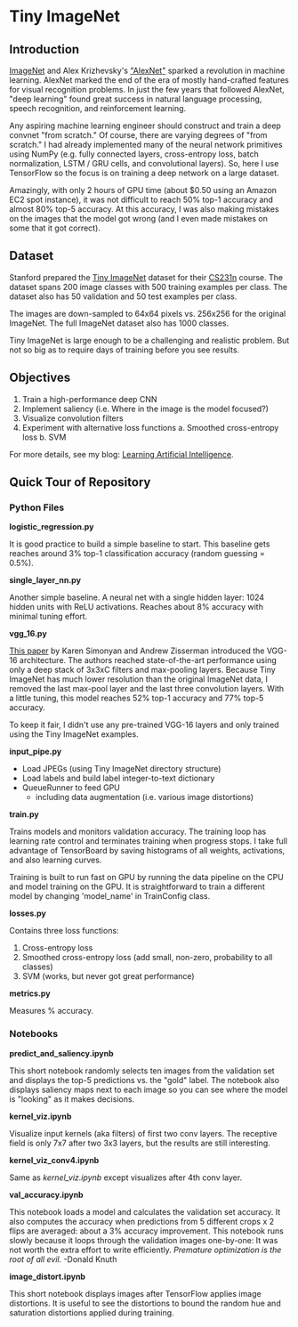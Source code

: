 # Tiny ImageNet

## Introduction

[ImageNet](http://www.image-net.org/) and Alex Krizhevsky's ["AlexNet"](https://papers.nips.cc/paper/4824-imagenet-classification-with-deep-convolutional-neural-networks) sparked a revolution in machine learning. AlexNet marked the end of the era of mostly hand-crafted features for visual recognition problems. In just the few years that followed AlexNet, "deep learning" found great success in natural language processing, speech recognition, and reinforcement learning.

Any aspiring machine learning engineer should construct and train a deep convnet "from scratch."  Of course, there are varying degrees of "from scratch." I had already implemented many of the neural network primitives using NumPy (e.g. fully connected layers, cross-entropy loss, batch normalization, LSTM / GRU cells, and convolutional layers). So, here I use TensorFlow so the focus is on training a deep network on a large dataset.

Amazingly, with only 2 hours of GPU time (about $0.50 using an Amazon EC2 spot instance), it was not difficult to reach 50% top-1 accuracy and almost 80% top-5 accuracy. At this accuracy, I was also making mistakes on the images that the model got wrong (and I even made mistakes on some that it got correct).

## Dataset

Stanford prepared the [Tiny ImageNet](https://tiny-imagenet.herokuapp.com/) dataset for their [CS231n](http://cs231n.stanford.edu/) course. The dataset spans 200 image classes with 500 training examples per class. The dataset also has 50 validation and 50 test examples per class.

The images are down-sampled to 64x64 pixels vs. 256x256 for the original ImageNet. The full ImageNet dataset also has 1000 classes. 

Tiny ImageNet is large enough to be a challenging and realistic problem. But not so big as to require days of training before you see results.

## Objectives

1. Train a high-performance deep CNN
2. Implement saliency (i.e. Where in the image is the model focused?)
3. Visualize convolution filters
4. Experiment with alternative loss functions
    a. Smoothed cross-entropy loss
    b. SVM

For more details, see my blog: [Learning Artificial Intelligence](http://learningai.io).

## Quick Tour of Repository

### Python Files

**logistic_regression.py**

It is good practice to build a simple baseline to start. This baseline gets reaches around 3% top-1 classification accuracy (random guessing = 0.5%).

**single_layer_nn.py**

Another simple baseline. A neural net with a single hidden layer: 1024 hidden units with ReLU activations. Reaches about 8% accuracy with minimal tuning effort.

**vgg_16.py**

[This paper](https://arxiv.org/pdf/1409.1556.pdf) by Karen Simonyan and Andrew Zisserman introduced the VGG-16 architecture. The authors reached state-of-the-art performance using only a deep stack of 3x3xC filters and max-pooling layers. Because Tiny ImageNet has much lower resolution than the original ImageNet data, I removed the last max-pool layer and the last three convolution layers. With a little tuning, this model reaches 52% top-1 accuracy and 77% top-5 accuracy.

To keep it fair, I didn't use any pre-trained VGG-16 layers and only trained using the Tiny ImageNet examples.

**input_pipe.py**

* Load JPEGs (using Tiny ImageNet directory structure)
* Load labels and build label integer-to-text dictionary
* QueueRunner to feed GPU
    * including data augmentation (i.e. various image distortions)

**train.py**

Trains models and monitors validation accuracy. The training loop has learning rate control and terminates training when progress stops. I take full advantage of TensorBoard by saving histograms of all weights, activations, and also learning curves.

Training is built to run fast on GPU by running the data pipeline on the CPU and model training on the GPU. It is straightforward to train a different model by changing 'model_name' in TrainConfig class.

**losses.py**

Contains three loss functions: 

1. Cross-entropy loss
2. Smoothed cross-entropy loss (add small, non-zero, probability to all classes)
3. SVM (works, but never got great performance)

**metrics.py**

Measures % accuracy.

### Notebooks

**predict_and_saliency.ipynb**

This short notebook randomly selects ten images from the validation set and displays the top-5 predictions vs. the "gold" label. The notebook also displays saliency maps next to each image so you can see where the model is "looking" as it makes decisions.

**kernel_viz.ipynb**

Visualize input kernels (aka filters) of first two conv layers. The receptive field is only 7x7 after two 3x3 layers, but the results are still interesting.

**kernel_viz_conv4.ipynb**

Same as *kernel_viz.ipynb* except visualizes after 4th conv layer.

**val_accuracy.ipynb**

This notebook loads a model and calculates the validation set accuracy. It also computes the accuracy when predictions from 5 different crops x 2 flips are averaged: about a 3% accuracy improvement. This notebook runs slowly because it loops through the validation images one-by-one: It was not worth the extra effort to write efficiently. *Premature optimization is the root of all evil.* -Donald Knuth

**image_distort.ipynb**

This short notebook displays images after TensorFlow applies image distortions. It is useful to see the distortions to bound the random hue and saturation distortions applied during training.
